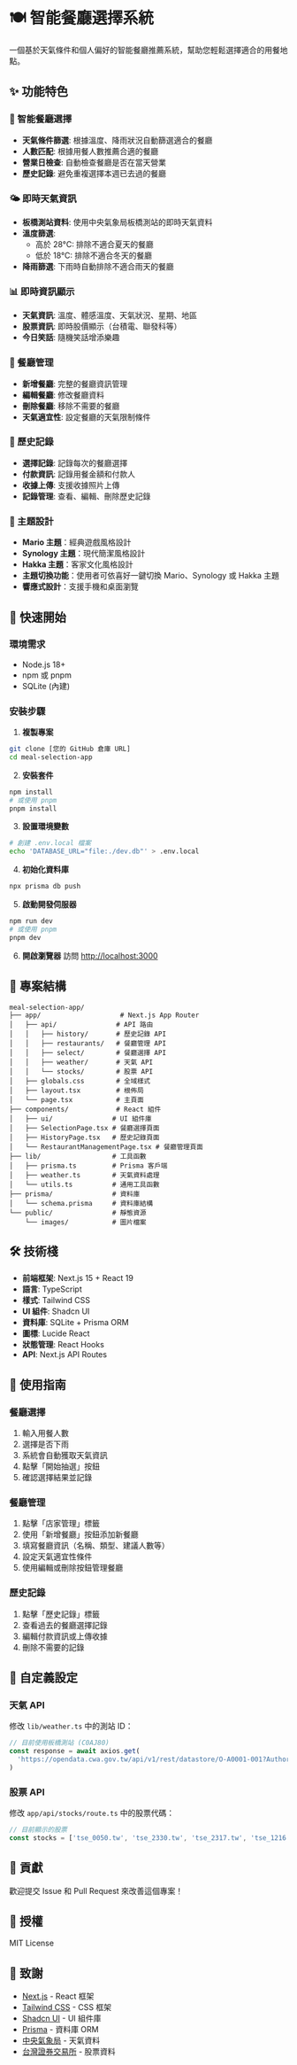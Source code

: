 # 🍽️ 智能餐廳選擇系統

一個基於天氣條件和個人偏好的智能餐廳推薦系統，幫助您輕鬆選擇適合的用餐地點。

## ✨ 功能特色

### 🎯 智能餐廳選擇
- **天氣條件篩選**: 根據溫度、降雨狀況自動篩選適合的餐廳
- **人數匹配**: 根據用餐人數推薦合適的餐廳
- **營業日檢查**: 自動檢查餐廳是否在當天營業
- **歷史記錄**: 避免重複選擇本週已去過的餐廳

### 🌤️ 即時天氣資訊
- **板橋測站資料**: 使用中央氣象局板橋測站的即時天氣資料
- **溫度篩選**: 
  - 高於 28°C: 排除不適合夏天的餐廳
  - 低於 18°C: 排除不適合冬天的餐廳
- **降雨篩選**: 下雨時自動排除不適合雨天的餐廳

### 📊 即時資訊顯示
- **天氣資訊**: 溫度、體感溫度、天氣狀況、星期、地區
- **股票資訊**: 即時股價顯示（台積電、聯發科等）
- **今日笑話**: 隨機笑話增添樂趣

### 🏪 餐廳管理
- **新增餐廳**: 完整的餐廳資訊管理
- **編輯餐廳**: 修改餐廳資料
- **刪除餐廳**: 移除不需要的餐廳
- **天氣適宜性**: 設定餐廳的天氣限制條件

### 📝 歷史記錄
- **選擇記錄**: 記錄每次的餐廳選擇
- **付款資訊**: 記錄用餐金額和付款人
- **收據上傳**: 支援收據照片上傳
- **記錄管理**: 查看、編輯、刪除歷史記錄

### 🎨 主題設計
- **Mario 主題**：經典遊戲風格設計
- **Synology 主題**：現代簡潔風格設計
- **Hakka 主題**：客家文化風格設計
- **主題切換功能**：使用者可依喜好一鍵切換 Mario、Synology 或 Hakka 主題
- **響應式設計**：支援手機和桌面瀏覽

## 🚀 快速開始

### 環境需求
- Node.js 18+ 
- npm 或 pnpm
- SQLite (內建)

### 安裝步驟

1. **複製專案**
```bash
git clone [您的 GitHub 倉庫 URL]
cd meal-selection-app
```

2. **安裝套件**
```bash
npm install
# 或使用 pnpm
pnpm install
```

3. **設置環境變數**
```bash
# 創建 .env.local 檔案
echo 'DATABASE_URL="file:./dev.db"' > .env.local
```

4. **初始化資料庫**
```bash
npx prisma db push
```

5. **啟動開發伺服器**
```bash
npm run dev
# 或使用 pnpm
pnpm dev
```

6. **開啟瀏覽器**
訪問 [http://localhost:3000](http://localhost:3000)

## 📁 專案結構

```
meal-selection-app/
├── app/                    # Next.js App Router
│   ├── api/               # API 路由
│   │   ├── history/       # 歷史記錄 API
│   │   ├── restaurants/   # 餐廳管理 API
│   │   ├── select/        # 餐廳選擇 API
│   │   ├── weather/       # 天氣 API
│   │   └── stocks/        # 股票 API
│   ├── globals.css        # 全域樣式
│   ├── layout.tsx         # 根佈局
│   └── page.tsx           # 主頁面
├── components/            # React 組件
│   ├── ui/               # UI 組件庫
│   ├── SelectionPage.tsx # 餐廳選擇頁面
│   ├── HistoryPage.tsx   # 歷史記錄頁面
│   └── RestaurantManagementPage.tsx # 餐廳管理頁面
├── lib/                  # 工具函數
│   ├── prisma.ts         # Prisma 客戶端
│   ├── weather.ts        # 天氣資料處理
│   └── utils.ts          # 通用工具函數
├── prisma/               # 資料庫
│   └── schema.prisma     # 資料庫結構
└── public/               # 靜態資源
    └── images/           # 圖片檔案
```

## 🛠️ 技術棧

- **前端框架**: Next.js 15 + React 19
- **語言**: TypeScript
- **樣式**: Tailwind CSS
- **UI 組件**: Shadcn UI
- **資料庫**: SQLite + Prisma ORM
- **圖標**: Lucide React
- **狀態管理**: React Hooks
- **API**: Next.js API Routes

## 📱 使用指南

### 餐廳選擇
1. 輸入用餐人數
2. 選擇是否下雨
3. 系統會自動獲取天氣資訊
4. 點擊「開始抽選」按鈕
5. 確認選擇結果並記錄

### 餐廳管理
1. 點擊「店家管理」標籤
2. 使用「新增餐廳」按鈕添加新餐廳
3. 填寫餐廳資訊（名稱、類型、建議人數等）
4. 設定天氣適宜性條件
5. 使用編輯或刪除按鈕管理餐廳

### 歷史記錄
1. 點擊「歷史記錄」標籤
2. 查看過去的餐廳選擇記錄
3. 編輯付款資訊或上傳收據
4. 刪除不需要的記錄

## 🔧 自定義設定

### 天氣 API
修改 `lib/weather.ts` 中的測站 ID：
```typescript
// 目前使用板橋測站 (C0AJ80)
const response = await axios.get(
  'https://opendata.cwa.gov.tw/api/v1/rest/datastore/O-A0001-001?Authorization=YOUR_API_KEY&format=JSON&StationId=C0AJ80'
)
```

### 股票 API
修改 `app/api/stocks/route.ts` 中的股票代碼：
```typescript
// 目前顯示的股票
const stocks = ['tse_0050.tw', 'tse_2330.tw', 'tse_2317.tw', 'tse_1216.tw', 'otc_6547.tw', 'otc_6180.tw']
```

## 🤝 貢獻

歡迎提交 Issue 和 Pull Request 來改善這個專案！

## 📄 授權

MIT License

## 🙏 致謝

- [Next.js](https://nextjs.org/) - React 框架
- [Tailwind CSS](https://tailwindcss.com/) - CSS 框架
- [Shadcn UI](https://ui.shadcn.com/) - UI 組件庫
- [Prisma](https://www.prisma.io/) - 資料庫 ORM
- [中央氣象局](https://www.cwa.gov.tw) - 天氣資料
- [台灣證券交易所](https://www.twse.com.tw/) - 股票資料
